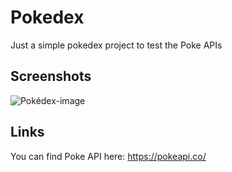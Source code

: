# Pokedex
Just a simple pokedex project to test the Poke APIs

## Screenshots

![Pokédex-image](ScreenShot.png)

## Links
You can find Poke API here: https://pokeapi.co/
